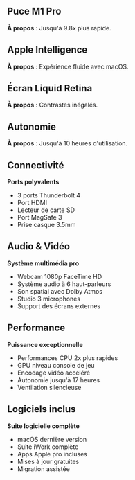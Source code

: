 ## Puce M1 Pro
[//]: # "fas fa-microchip text-emerald-400"

**À propos** : Jusqu'à 9.8x plus rapide.

## Apple Intelligence
[//]: # "fas fa-brain text-blue-400"

**À propos** : Expérience fluide avec macOS.

## Écran Liquid Retina
[//]: # "fas fa-display text-yellow-400"

**À propos** : Contrastes inégalés.

## Autonomie
[//]: # "fas fa-battery-full text-green-400"

**À propos** : Jusqu'à 10 heures d'utilisation.

## Connectivité
[//]: # "fas fa-plug"

**Ports polyvalents**

- 3 ports Thunderbolt 4
- Port HDMI
- Lecteur de carte SD
- Port MagSafe 3
- Prise casque 3.5mm

## Audio & Vidéo
[//]: # "fas fa-video"

**Système multimédia pro**

- Webcam 1080p FaceTime HD
- Système audio à 6 haut-parleurs
- Son spatial avec Dolby Atmos
- Studio 3 microphones
- Support des écrans externes

## Performance
[//]: # "fas fa-bolt"

**Puissance exceptionnelle**

- Performances CPU 2x plus rapides
- GPU niveau console de jeu
- Encodage vidéo accéléré
- Autonomie jusqu'à 17 heures
- Ventilation silencieuse

## Logiciels inclus
[//]: # "fas fa-laptop-code"

**Suite logicielle complète**

- macOS dernière version
- Suite iWork complète
- Apps Apple pro incluses
- Mises à jour gratuites
- Migration assistée